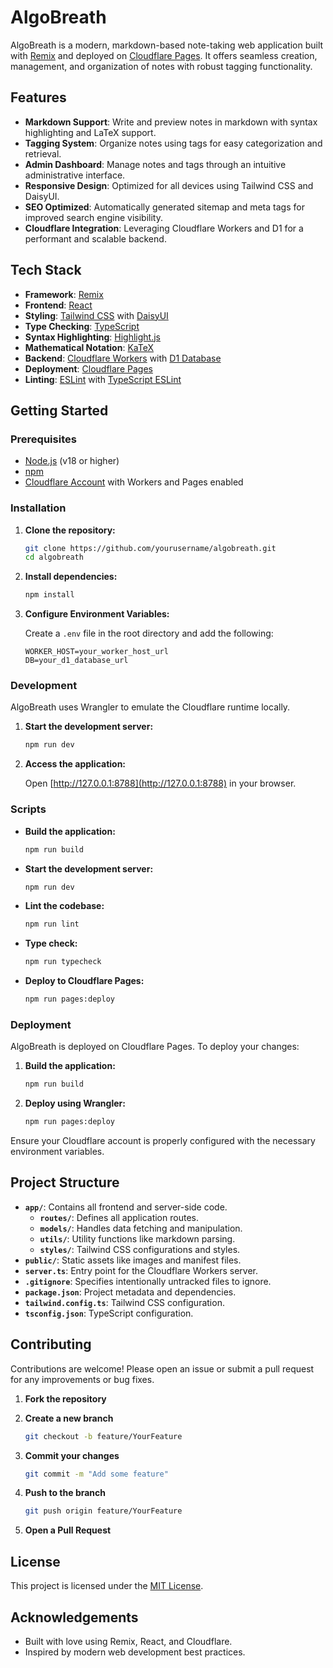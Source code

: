 # AlgoBreath

AlgoBreath is a modern, markdown-based note-taking web application built with [Remix](https://remix.run/) and deployed on [Cloudflare Pages](https://pages.cloudflare.com/). It offers seamless creation, management, and organization of notes with robust tagging functionality.

## Features

- **Markdown Support**: Write and preview notes in markdown with syntax highlighting and LaTeX support.
- **Tagging System**: Organize notes using tags for easy categorization and retrieval.
- **Admin Dashboard**: Manage notes and tags through an intuitive administrative interface.
- **Responsive Design**: Optimized for all devices using Tailwind CSS and DaisyUI.
- **SEO Optimized**: Automatically generated sitemap and meta tags for improved search engine visibility.
- **Cloudflare Integration**: Leveraging Cloudflare Workers and D1 for a performant and scalable backend.

## Tech Stack

- **Framework**: [Remix](https://remix.run/)
- **Frontend**: [React](https://reactjs.org/)
- **Styling**: [Tailwind CSS](https://tailwindcss.com/) with [DaisyUI](https://daisyui.com/)
- **Type Checking**: [TypeScript](https://www.typescriptlang.org/)
- **Syntax Highlighting**: [Highlight.js](https://highlightjs.org/)
- **Mathematical Notation**: [KaTeX](https://katex.org/)
- **Backend**: [Cloudflare Workers](https://workers.cloudflare.com/) with [D1 Database](https://developers.cloudflare.com/d1/)
- **Deployment**: [Cloudflare Pages](https://pages.cloudflare.com/)
- **Linting**: [ESLint](https://eslint.org/) with [TypeScript ESLint](https://typescript-eslint.io/)

## Getting Started

### Prerequisites

- [Node.js](https://nodejs.org/) (v18 or higher)
- [npm](https://www.npmjs.com/)
- [Cloudflare Account](https://dash.cloudflare.com/sign-up) with Workers and Pages enabled

### Installation

1. **Clone the repository:**

   ```bash
   git clone https://github.com/yourusername/algobreath.git
   cd algobreath
   ```

2. **Install dependencies:**

   ```bash
   npm install
   ```

3. **Configure Environment Variables:**

   Create a `.env` file in the root directory and add the following:

   ```env
   WORKER_HOST=your_worker_host_url
   DB=your_d1_database_url
   ```

### Development

AlgoBreath uses Wrangler to emulate the Cloudflare runtime locally.

1. **Start the development server:**

   ```bash
   npm run dev
   ```

2. **Access the application:**

   Open [http://127.0.0.1:8788](http://127.0.0.1:8788) in your browser.

### Scripts

- **Build the application:**

  ```bash
  npm run build
  ```

- **Start the development server:**

  ```bash
  npm run dev
  ```

- **Lint the codebase:**

  ```bash
  npm run lint
  ```

- **Type check:**

  ```bash
  npm run typecheck
  ```

- **Deploy to Cloudflare Pages:**

  ```bash
  npm run pages:deploy
  ```

### Deployment

AlgoBreath is deployed on Cloudflare Pages. To deploy your changes:

1. **Build the application:**

   ```bash
   npm run build
   ```

2. **Deploy using Wrangler:**

   ```bash
   npm run pages:deploy
   ```

Ensure your Cloudflare account is properly configured with the necessary environment variables.

## Project Structure

- **`app/`**: Contains all frontend and server-side code.
  - **`routes/`**: Defines all application routes.
  - **`models/`**: Handles data fetching and manipulation.
  - **`utils/`**: Utility functions like markdown parsing.
  - **`styles/`**: Tailwind CSS configurations and styles.
- **`public/`**: Static assets like images and manifest files.
- **`server.ts`**: Entry point for the Cloudflare Workers server.
- **`.gitignore`**: Specifies intentionally untracked files to ignore.
- **`package.json`**: Project metadata and dependencies.
- **`tailwind.config.ts`**: Tailwind CSS configuration.
- **`tsconfig.json`**: TypeScript configuration.

## Contributing

Contributions are welcome! Please open an issue or submit a pull request for any improvements or bug fixes.

1. **Fork the repository**
2. **Create a new branch**

   ```bash
   git checkout -b feature/YourFeature
   ```

3. **Commit your changes**

   ```bash
   git commit -m "Add some feature"
   ```

4. **Push to the branch**

   ```bash
   git push origin feature/YourFeature
   ```

5. **Open a Pull Request**

## License

This project is licensed under the [MIT License](LICENSE).

## Acknowledgements

- Built with love using Remix, React, and Cloudflare.
- Inspired by modern web development best practices.